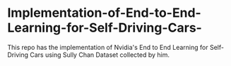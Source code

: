 # Implementation-of-End-to-End-Learning-for-Self-Driving-Cars-
This repo has the implementation of Nvidia's End to End Learning for Self-Driving Cars using Sully Chan Dataset collected by him.
